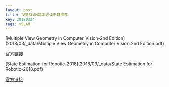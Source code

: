 ```yaml
---
layout: post
title: 视觉SLAM两本必读书籍推荐
key: 20180324
tags: vSLAM
---
```


[Multiple View Geometry in Computer Vision-2nd Edition](2018/03/_data/Multiple View Geometry in Computer Vision.2nd Edition.pdf)

[官方链接](http://www.robots.ox.ac.uk/~vgg/hzbook/)



[State Estimation for Robotic-2018](2018/03/_data/State Estimation for Robotic-2018.pdf)

[官方链接](http://asrl.utias.utoronto.ca/~tdb/bib/barfoot_ser17.pdf)